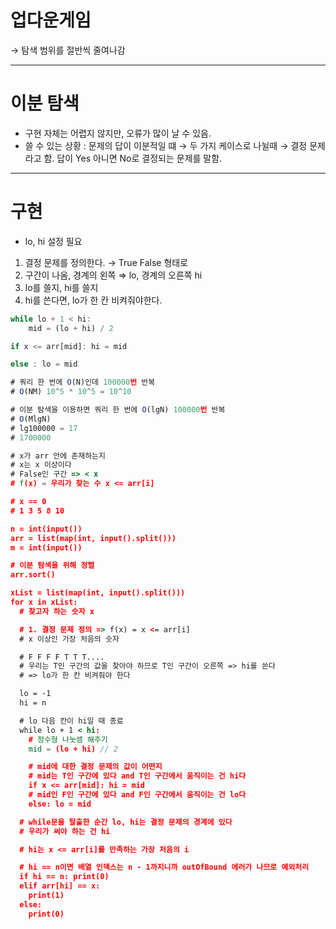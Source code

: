 # 업다운게임

→ 탐색 범위를 절반씩 줄여나감

---

# 이분 탐색

- 구현 자체는 어렵지 않지만, 오류가 많이 날 수 있음.
- 쓸 수 있는 상황 : 문제의 답이 이분적일 떄 → 두 가지 케이스로 나뉠때 → 결정 문제라고 함. 답이 Yes 아니면 No로 결정되는 문제를 말함.

---

# 구현

- lo, hi 설정 필요

1. 결정 문제를 정의한다. → True False 형태로
2. 구간이 나옴, 경계의 왼쪽 ⇒ lo, 경계의 오른쪽 hi
3. lo를 쓸지, hi를 쓸지
4. hi를 쓴다면, lo가 한 칸 비켜줘야한다.

```jsx
while lo + 1 < hi:
	mid = (lo + hi) / 2

if x <= arr[mid]: hi = mid

else : lo = mid
```

```jsx
# 쿼리 한 번에 O(N)인데 100000번 반복
# O(NM) 10^5 * 10^5 = 10^10

# 이분 탐색을 이용하면 쿼리 한 번에 O(lgN) 100000번 반복
# O(MlgN)
# lg100000 = 17
# 1700000

# x가 arr 안에 존재하는지
# x는 x 이상이다
# False인 구간 => < x
# f(x) = 우리가 찾는 수 x <= arr[i]

# x == 0
# 1 3 5 8 10

n = int(input())
arr = list(map(int, input().split()))
m = int(input())

# 이분 탐색을 위해 정렬
arr.sort()

xList = list(map(int, input().split()))
for x in xList:
  # 찾고자 하는 숫자 x

  # 1. 결정 문제 정의 => f(x) = x <= arr[i]
  # x 이상인 가장 처음의 숫자

  # F F F F T T T....
  # 우리는 T인 구간의 값을 찾아야 하므로 T인 구간이 오른쪽 => hi를 쓴다
  # => lo가 한 칸 비켜줘야 한다

  lo = -1
  hi = n

  # lo 다음 칸이 hi일 때 종료
  while lo + 1 < hi:
    # 정수형 나눗셈 해주기
    mid = (lo + hi) // 2

    # mid에 대한 결정 문제의 값이 어떤지
    # mid는 T인 구간에 있다 and T인 구간에서 움직이는 건 hi다
    if x <= arr[mid]: hi = mid
    # mid인 F인 구간에 있다 and F인 구간에서 움직이는 건 lo다
    else: lo = mid

  # while문을 탈출한 순간 lo, hi는 결정 문제의 경계에 있다
  # 우리가 써야 하는 건 hi

  # hi는 x <= arr[i]를 만족하는 가장 처음의 i

  # hi == n이면 배열 인덱스는 n - 1까지니까 outOfBound 에러가 나므로 예외처리
  if hi == n: print(0)
  elif arr[hi] == x:
    print(1)
  else:
    print(0)
```
